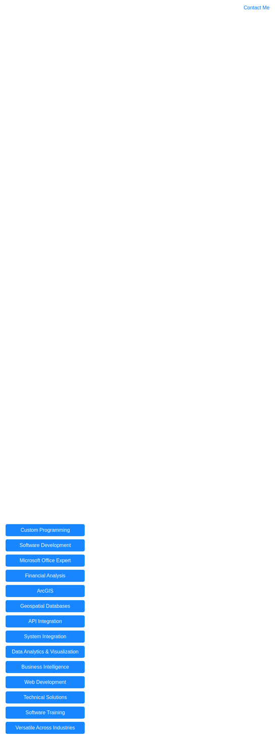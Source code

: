<!DOCTYPE html>
<html lang="en">
<head>
    <meta charset="UTF-8">
    <meta name="viewport" content="width=device-width, initial-scale=1.0">
    <title>CodeWarrior LLC</title>
    <style>
        body, html {
            height: 100%;
            margin: 0;
            font-family: Arial, sans-serif;
            background: url('https://github.com/CodeWarriorLLC/CodeWarriorLLC/assets/170987014/1dd43a63-da32-4ed0-a122-9680cc7ef417') no-repeat center center fixed;
            background-size: cover;
        }
        .container {
            position: absolute;
            top: 50%;
            left: 10%;
            transform: translateY(-50%);
            display: flex;
            flex-direction: column;
            gap: 10px;
        }
        .button {
            padding: 10px 20px;
            font-size: 16px;
            color: #fff;
            background-color: #007bff;
            border: none;
            border-radius: 5px;
            text-align: center;
            text-decoration: none;
            opacity: 0.9;
        }
        .button:hover {
            background-color: #0056b3;
            opacity: 1;
        }
        .contact-link {
            position: absolute;
            top: 20px;
            right: 20px;
            font-size: 16px;
            color: #007bff;
            text-decoration: none;
            background-color: rgba(255, 255, 255, 0.8);
            padding: 10px;
            border-radius: 5px;
        }
        .contact-link:hover {
            text-decoration: underline;
            background-color: rgba(255, 255, 255, 1);
        }
    </style>
</head>
<body>
    <div class="container">
        <a href="custom-programming.html" class="button">Custom Programming</a>
        <a href="software-development.html" class="button">Software Development</a>
        <a href="microsoft-office.html" class="button">Microsoft Office Expert</a>
        <a href="financial-analysis.html" class="button">Financial Analysis</a>
        <a href="arcgis.html" class="button">ArcGIS</a>
        <a href="geospatial-databases.html" class="button">Geospatial Databases</a>
        <a href="api-integration.html" class="button">API Integration</a>
        <a href="system-integration.html" class="button">System Integration</a>
        <a href="data-analytics.html" class="button">Data Analytics & Visualization</a>
        <a href="business-intelligence.html" class="button">Business Intelligence</a>
        <a href="web-development.html" class="button">Web Development</a>
        <a href="technical-solutions.html" class="button">Technical Solutions</a>
        <a href="software-training.html" class="button">Software Training</a>
        <a href="versatile-industries.html" class="button">Versatile Across Industries</a>
    </div>
    <a href="contact.html" class="contact-link">Contact Me</a>
</body>
</html>
